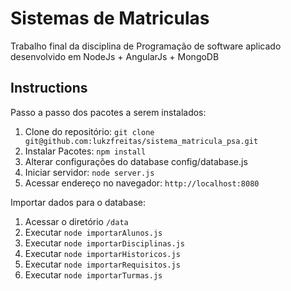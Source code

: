 # Sistemas de Matriculas

Trabalho final da disciplina de Programação de software aplicado desenvolvido em NodeJs + AngularJs + MongoDB

## Instructions

Passo a passo dos pacotes a serem instalados:

1. Clone do repositório: `git clone git@github.com:lukzfreitas/sistema_matricula_psa.git`
2. Instalar Pacotes: `npm install`
3. Alterar configurações do database config/database.js
4. Iniciar servidor: `node server.js`
5. Acessar endereço no navegador: `http://localhost:8080`

Importar dados para o database:

1. Acessar o diretório `/data`
2. Executar `node importarAlunos.js`
3. Executar `node importarDisciplinas.js`
4. Executar `node importarHistoricos.js`
5. Executar `node importarRequisitos.js`
6. Executar `node importarTurmas.js`
